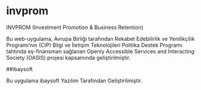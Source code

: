 invprom
=======

INVPROM (Investment Promotion &amp; Business Retention)

Bu web-uygulama, Avrupa Birliği tarafından Rekabet Edebilirlik ve Yenilikçilik Programı’nın (CIP) Bilgi ve İletişim Teknolojileri Politika Destek Programı tahtında eş-finansman sağlanan Openly Accessible Services and Interacting Society (OASIS) projesi kapsamında geliştirilmiştir.


##ibaysoft 

Bu uygulama ibaysoft Yazılım Tarafından Geliştirilmiştir.

